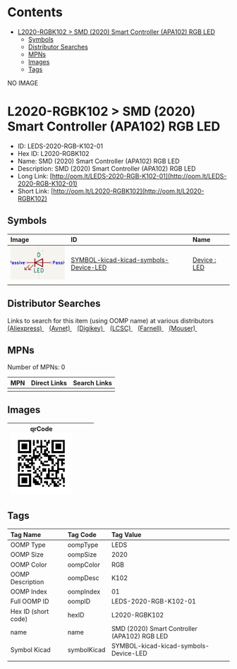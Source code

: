 



Contents
========

* [L2020-RGBK102 > SMD (2020) Smart Controller (APA102) RGB LED](#l2020-rgbk102--smd-2020-smart-controller-apa102-rgb-led)
	* [Symbols](#symbols)
	* [Distributor Searches](#distributor-searches)
	* [MPNs](#mpns)
	* [Images](#images)
	* [Tags](#tags)
  
NO IMAGE  
# L2020-RGBK102 > SMD (2020) Smart Controller (APA102) RGB LED

- ID: LEDS-2020-RGB-K102-01
- Hex ID: L2020-RGBK102
- Name: SMD (2020) Smart Controller (APA102) RGB LED
- Description: SMD (2020) Smart Controller (APA102) RGB LED
- Long Link: [http://oom.lt/LEDS-2020-RGB-K102-01](http://oom.lt/LEDS-2020-RGB-K102-01)
- Short Link: [http://oom.lt/L2020-RGBK102](http://oom.lt/L2020-RGBK102)

## Symbols
  

|Image|ID|Name|
| :--- | :--- | :--- |
|[![](https://raw.githubusercontent.com/oomlout/oomlout_OOMP_eda_V2/main/SYMBOL/kicad/kicad-symbols/Device/LED/image_140.png)](https://github.com/oomlout/oomlout_OOMP_eda_V2/tree/main/SYMBOL/kicad/kicad-symbols/Device/LED/)|[SYMBOL-kicad-kicad-symbols-Device-LED](https://github.com/oomlout/oomlout_OOMP_eda_V2/tree/main/SYMBOL/kicad/kicad-symbols/Device/LED/)|[Device : LED](https://github.com/oomlout/oomlout_OOMP_eda_V2/tree/main/SYMBOL/kicad/kicad-symbols/Device/LED/)|
||||

## Distributor Searches
  
Links to search for this item (using OOMP name) at various distributors  
[(Aliexpress) ](https://www.aliexpress.com/wholesale?SearchText=1117SMD+2020+Smart+Controller+APA102+RGB+LED)&nbsp;&nbsp;&nbsp;[(Avnet) ](https://www.avnet.com/shop/us/search/SMD+2020+Smart+Controller+APA102+RGB+LED)&nbsp;&nbsp;&nbsp;[(Digikey) ](https://www.digikey.co.uk/en/products/result?s=SMD+2020+Smart+Controller+APA102+RGB+LED)&nbsp;&nbsp;&nbsp;[(LCSC) ](https://www.lcsc.com/search?q=SMD+2020+Smart+Controller+APA102+RGB+LED)&nbsp;&nbsp;&nbsp;[(Farnell) ](https://uk.farnell.com/search?st=SMD+2020+Smart+Controller+APA102+RGB+LED)&nbsp;&nbsp;&nbsp;[(Mouser) ](https://www.mouser.com/c/?q=SMD+2020+Smart+Controller+APA102+RGB+LED)&nbsp;&nbsp;&nbsp;
## MPNs
  
Number of MPNs: 0  

|MPN|Direct Links|Search Links|
| :--- | :--- | :--- |
||||

## Images
  

|qrCode<br>[![](https://raw.githubusercontent.com/oomlout/oomlout_OOMP_parts_V2/main/LEDS/2020/RGB/K102/01/qrCode_140.png)](https://github.com/oomlout/oomlout_OOMP_parts_V2/tree/main/LEDS/2020/RGB/K102/01/qrCode.png)||||
| :---: | :---: | :---: | :---: |

## Tags
  

|Tag Name|Tag Code|Tag Value|
| :--- | :--- | :--- |
|OOMP Type|oompType|LEDS|
|OOMP Size|oompSize|2020|
|OOMP Color|oompColor|RGB|
|OOMP Description|oompDesc|K102|
|OOMP Index|oompIndex|01|
|Full OOMP ID|oompID|LEDS-2020-RGB-K102-01|
|Hex ID (short code)|hexID|L2020-RGBK102|
|name|name|SMD (2020) Smart Controller (APA102) RGB LED|
|Symbol Kicad|symbolKicad|SYMBOL-kicad-kicad-symbols-Device-LED|
||||
